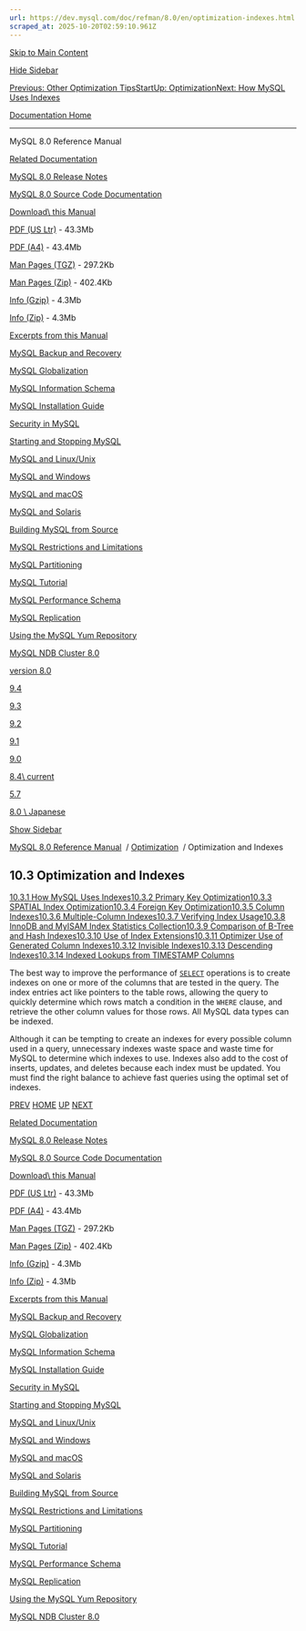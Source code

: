 ```yaml
---
url: https://dev.mysql.com/doc/refman/8.0/en/optimization-indexes.html
scraped_at: 2025-10-20T02:59:10.961Z
---
```


[Skip to Main Content](https://dev.mysql.com/doc/refman/8.0/en/optimization-indexes.html#main)

[Hide Sidebar](https://dev.mysql.com/doc/refman/8.0/en/optimization-indexes.html "Hide Sidebar")

[Previous: Other Optimization Tips](https://dev.mysql.com/doc/refman/8.0/en/miscellaneous-optimization-tips.html "Previous: Other Optimization Tips")[Start](https://dev.mysql.com/doc/refman/8.0/en/index.html "Start")[Up: Optimization](https://dev.mysql.com/doc/refman/8.0/en/optimization.html "Up: Optimization")[Next: How MySQL Uses Indexes](https://dev.mysql.com/doc/refman/8.0/en/mysql-indexes.html "Next: How MySQL Uses Indexes")

[Documentation Home](https://dev.mysql.com/doc/)

* * *

MySQL 8.0 Reference Manual

[Related Documentation](https://dev.mysql.com/doc/refman/8.0/en/optimization-indexes.html)

[MySQL 8.0 Release Notes](https://dev.mysql.com/doc/relnotes/mysql/8.0/en/)

[MySQL 8.0 Source Code Documentation](https://dev.mysql.com/doc/dev/mysql-server/latest/)

[Download\\
this Manual](https://dev.mysql.com/doc/refman/8.0/en/optimization-indexes.html)

[PDF (US Ltr)](https://downloads.mysql.com/docs/refman-8.0-en.pdf)
\- 43.3Mb

[PDF (A4)](https://downloads.mysql.com/docs/refman-8.0-en.a4.pdf)
\- 43.4Mb

[Man Pages (TGZ)](https://downloads.mysql.com/docs/refman-8.0-en.man-gpl.tar.gz)
\- 297.2Kb

[Man Pages (Zip)](https://downloads.mysql.com/docs/refman-8.0-en.man-gpl.zip)
\- 402.4Kb

[Info (Gzip)](https://downloads.mysql.com/docs/mysql-8.0.info.gz)
\- 4.3Mb

[Info (Zip)](https://downloads.mysql.com/docs/mysql-8.0.info.zip)
\- 4.3Mb

[Excerpts from this Manual](https://dev.mysql.com/doc/refman/8.0/en/optimization-indexes.html)

[MySQL Backup and Recovery](https://dev.mysql.com/doc/mysql-backup-excerpt/8.0/en/)

[MySQL Globalization](https://dev.mysql.com/doc/mysql-g11n-excerpt/8.0/en/)

[MySQL Information Schema](https://dev.mysql.com/doc/mysql-infoschema-excerpt/8.0/en/)

[MySQL Installation Guide](https://dev.mysql.com/doc/mysql-installation-excerpt/8.0/en/)

[Security in MySQL](https://dev.mysql.com/doc/mysql-security-excerpt/8.0/en/)

[Starting and Stopping MySQL](https://dev.mysql.com/doc/mysql-startstop-excerpt/8.0/en/)

[MySQL and Linux/Unix](https://dev.mysql.com/doc/mysql-linuxunix-excerpt/8.0/en/)

[MySQL and Windows](https://dev.mysql.com/doc/mysql-windows-excerpt/8.0/en/)

[MySQL and macOS](https://dev.mysql.com/doc/mysql-macos-excerpt/8.0/en/)

[MySQL and Solaris](https://dev.mysql.com/doc/mysql-solaris-excerpt/8.0/en/)

[Building MySQL from Source](https://dev.mysql.com/doc/mysql-sourcebuild-excerpt/8.0/en/)

[MySQL Restrictions and Limitations](https://dev.mysql.com/doc/mysql-reslimits-excerpt/8.0/en/)

[MySQL Partitioning](https://dev.mysql.com/doc/mysql-partitioning-excerpt/8.0/en/)

[MySQL Tutorial](https://dev.mysql.com/doc/mysql-tutorial-excerpt/8.0/en/)

[MySQL Performance Schema](https://dev.mysql.com/doc/mysql-perfschema-excerpt/8.0/en/)

[MySQL Replication](https://dev.mysql.com/doc/mysql-replication-excerpt/8.0/en/)

[Using the MySQL Yum Repository](https://dev.mysql.com/doc/mysql-repo-excerpt/8.0/en/)

[MySQL NDB Cluster 8.0](https://dev.mysql.com/doc/mysql-cluster-excerpt/8.0/en/)

[version 8.0](https://dev.mysql.com/doc/refman/8.0/en/optimization-indexes.html)

[9.4](https://dev.mysql.com/doc/refman/9.4/en/optimization-indexes.html)

[9.3](https://dev.mysql.com/doc/refman/9.3/en/optimization-indexes.html)

[9.2](https://dev.mysql.com/doc/refman/9.2/en/optimization-indexes.html)

[9.1](https://dev.mysql.com/doc/refman/9.1/en/optimization-indexes.html)

[9.0](https://dev.mysql.com/doc/refman/9.0/en/optimization-indexes.html)

[8.4\\
current](https://dev.mysql.com/doc/refman/8.4/en/optimization-indexes.html)

[5.7](https://dev.mysql.com/doc/refman/5.7/en/optimization-indexes.html)

[8.0 \\
Japanese](https://dev.mysql.com/doc/refman/8.0/ja/optimization-indexes.html)

[Show Sidebar](https://dev.mysql.com/doc/refman/8.0/en/optimization-indexes.html "Show Sidebar")

[MySQL 8.0 Reference Manual](https://dev.mysql.com/doc/refman/8.0/en/)  /
[Optimization](https://dev.mysql.com/doc/refman/8.0/en/optimization.html)  /
Optimization and Indexes


## 10.3 Optimization and Indexes

[10.3.1 How MySQL Uses Indexes](https://dev.mysql.com/doc/refman/8.0/en/mysql-indexes.html)[10.3.2 Primary Key Optimization](https://dev.mysql.com/doc/refman/8.0/en/primary-key-optimization.html)[10.3.3 SPATIAL Index Optimization](https://dev.mysql.com/doc/refman/8.0/en/spatial-index-optimization.html)[10.3.4 Foreign Key Optimization](https://dev.mysql.com/doc/refman/8.0/en/foreign-key-optimization.html)[10.3.5 Column Indexes](https://dev.mysql.com/doc/refman/8.0/en/column-indexes.html)[10.3.6 Multiple-Column Indexes](https://dev.mysql.com/doc/refman/8.0/en/multiple-column-indexes.html)[10.3.7 Verifying Index Usage](https://dev.mysql.com/doc/refman/8.0/en/verifying-index-usage.html)[10.3.8 InnoDB and MyISAM Index Statistics Collection](https://dev.mysql.com/doc/refman/8.0/en/index-statistics.html)[10.3.9 Comparison of B-Tree and Hash Indexes](https://dev.mysql.com/doc/refman/8.0/en/index-btree-hash.html)[10.3.10 Use of Index Extensions](https://dev.mysql.com/doc/refman/8.0/en/index-extensions.html)[10.3.11 Optimizer Use of Generated Column Indexes](https://dev.mysql.com/doc/refman/8.0/en/generated-column-index-optimizations.html)[10.3.12 Invisible Indexes](https://dev.mysql.com/doc/refman/8.0/en/invisible-indexes.html)[10.3.13 Descending Indexes](https://dev.mysql.com/doc/refman/8.0/en/descending-indexes.html)[10.3.14 Indexed Lookups from TIMESTAMP Columns](https://dev.mysql.com/doc/refman/8.0/en/timestamp-lookups.html)

The best way to improve the performance of
[`SELECT`](https://dev.mysql.com/doc/refman/8.0/en/select.html "15.2.13 SELECT Statement") operations is to create
indexes on one or more of the columns that are tested in the
query. The index entries act like pointers to the table rows,
allowing the query to quickly determine which rows match a
condition in the `WHERE` clause, and retrieve the
other column values for those rows. All MySQL data types can be
indexed.


Although it can be tempting to create an indexes for every
possible column used in a query, unnecessary indexes waste space
and waste time for MySQL to determine which indexes to use.
Indexes also add to the cost of inserts, updates, and deletes
because each index must be updated. You must find the right
balance to achieve fast queries using the optimal set of indexes.

[PREV](https://dev.mysql.com/doc/refman/8.0/en/miscellaneous-optimization-tips.html "Previous: Other Optimization Tips") [HOME](https://dev.mysql.com/doc/refman/8.0/en/index.html "Start") [UP](https://dev.mysql.com/doc/refman/8.0/en/optimization.html "Up: Optimization") [NEXT](https://dev.mysql.com/doc/refman/8.0/en/mysql-indexes.html "Next: How MySQL Uses Indexes")

[Related Documentation](https://dev.mysql.com/doc/refman/8.0/en/optimization-indexes.html)

[MySQL 8.0 Release Notes](https://dev.mysql.com/doc/relnotes/mysql/8.0/en/)

[MySQL 8.0 Source Code Documentation](https://dev.mysql.com/doc/dev/mysql-server/latest/)

[Download\\
this Manual](https://dev.mysql.com/doc/refman/8.0/en/optimization-indexes.html)

[PDF (US Ltr)](https://downloads.mysql.com/docs/refman-8.0-en.pdf)
\- 43.3Mb

[PDF (A4)](https://downloads.mysql.com/docs/refman-8.0-en.a4.pdf)
\- 43.4Mb

[Man Pages (TGZ)](https://downloads.mysql.com/docs/refman-8.0-en.man-gpl.tar.gz)
\- 297.2Kb

[Man Pages (Zip)](https://downloads.mysql.com/docs/refman-8.0-en.man-gpl.zip)
\- 402.4Kb

[Info (Gzip)](https://downloads.mysql.com/docs/mysql-8.0.info.gz)
\- 4.3Mb

[Info (Zip)](https://downloads.mysql.com/docs/mysql-8.0.info.zip)
\- 4.3Mb

[Excerpts from this Manual](https://dev.mysql.com/doc/refman/8.0/en/optimization-indexes.html)

[MySQL Backup and Recovery](https://dev.mysql.com/doc/mysql-backup-excerpt/8.0/en/)

[MySQL Globalization](https://dev.mysql.com/doc/mysql-g11n-excerpt/8.0/en/)

[MySQL Information Schema](https://dev.mysql.com/doc/mysql-infoschema-excerpt/8.0/en/)

[MySQL Installation Guide](https://dev.mysql.com/doc/mysql-installation-excerpt/8.0/en/)

[Security in MySQL](https://dev.mysql.com/doc/mysql-security-excerpt/8.0/en/)

[Starting and Stopping MySQL](https://dev.mysql.com/doc/mysql-startstop-excerpt/8.0/en/)

[MySQL and Linux/Unix](https://dev.mysql.com/doc/mysql-linuxunix-excerpt/8.0/en/)

[MySQL and Windows](https://dev.mysql.com/doc/mysql-windows-excerpt/8.0/en/)

[MySQL and macOS](https://dev.mysql.com/doc/mysql-macos-excerpt/8.0/en/)

[MySQL and Solaris](https://dev.mysql.com/doc/mysql-solaris-excerpt/8.0/en/)

[Building MySQL from Source](https://dev.mysql.com/doc/mysql-sourcebuild-excerpt/8.0/en/)

[MySQL Restrictions and Limitations](https://dev.mysql.com/doc/mysql-reslimits-excerpt/8.0/en/)

[MySQL Partitioning](https://dev.mysql.com/doc/mysql-partitioning-excerpt/8.0/en/)

[MySQL Tutorial](https://dev.mysql.com/doc/mysql-tutorial-excerpt/8.0/en/)

[MySQL Performance Schema](https://dev.mysql.com/doc/mysql-perfschema-excerpt/8.0/en/)

[MySQL Replication](https://dev.mysql.com/doc/mysql-replication-excerpt/8.0/en/)

[Using the MySQL Yum Repository](https://dev.mysql.com/doc/mysql-repo-excerpt/8.0/en/)

[MySQL NDB Cluster 8.0](https://dev.mysql.com/doc/mysql-cluster-excerpt/8.0/en/)
